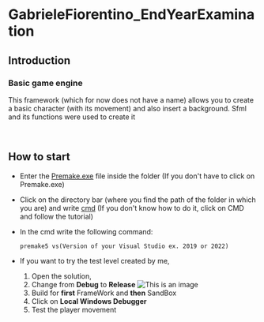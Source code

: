 # GabrieleFiorentino_EndYearExamination
## Introduction
### Basic game engine
This framework (which for now does not have a name) allows you to create a basic character (with its movement) and also insert a background. Sfml and its functions were used to create it

<br>

## How to start
- Enter the [Premake.exe](https://premake.github.io/download/) file inside the folder (If you don't have to click on Premake.exe)

- Click on the directory bar (where you find the path of the folder in which you are) and write [cmd](https://www.addictivetips.com/windows-tips/command-prompt-window-in-file-explorer-windows-10/) (If you don't know how to do it, click on CMD and follow the tutorial)

- In the cmd write the following command:
    ```
    premake5 vs(Version of your Visual Studio ex. 2019 or 2022)

    ```

- If you want to try the test level created by me, 
    1. Open the solution, 
    2. Change from **Debug** to **Release**
    ![This is an image](https://www.andreaminini.com/data/andreaminini/come-vedere-la-configurazione-release-debug-di-visual-basic.gif)
    3. Build for **first** FrameWork and **then** SandBox
    4. Click on **Local Windows Debugger**
    5. Test the player movement
